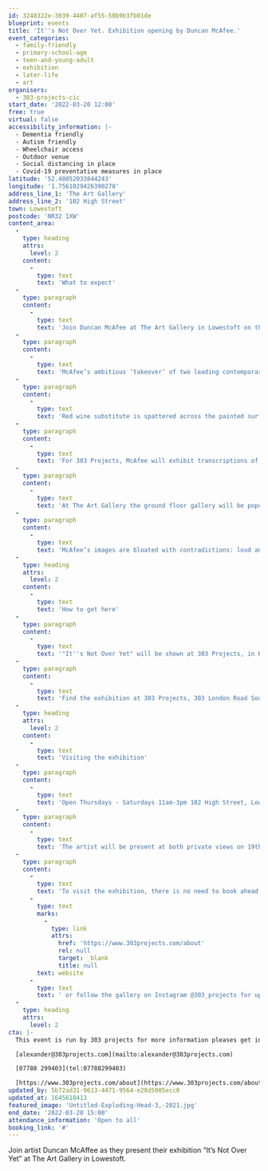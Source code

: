 ```yaml
---
id: 3248322e-3039-4407-af55-50b9b3fb01de
blueprint: events
title: 'It''s Not Over Yet. Exhibition opening by Duncan McAfee.'
event_categories:
  - family-friendly
  - primary-school-age
  - teen-and-young-adult
  - exhibition
  - later-life
  - art
organisers:
  - 303-projects-cic
start_date: '2022-03-20 12:00'
free: true
virtual: false
accessibility_information: |-
  - Dementia friendly 
  - Autism friendly
  - Wheelchair access
  - Outdoor venue 
  - Social distancing in place 
  - Covid-19 preventative measures in place
latitude: '52.48052033844243'
longitude: '1.7561029426390278'
address_line_1: 'The Art Gallery'
address_line_2: '102 High Street'
town: Lowestoft
postcode: 'NR32 1XW'
content_area:
  -
    type: heading
    attrs:
      level: 2
    content:
      -
        type: text
        text: 'What to expect'
  -
    type: paragraph
    content:
      -
        type: text
        text: 'Join Duncan McAfee at The Art Gallery in Lowestoft on the afternoon of Sunday 20th March as they present their new first double solo exhibition. '
  -
    type: paragraph
    content:
      -
        type: text
        text: 'McAfee’s ambitious ‘takeover’ of two leading contemporary art galleries in Lowestoft, will ask the public to travel between 303 Projects, in Kirkley, South Lowestoft, to The Art Gallery in the Historic Old High Street to the North of the town, to experience a comprehensive review of the artist’s recent return to painting which also coincides with his current placement on the prestigious Turps Banana Off-Site Programme.'
  -
    type: paragraph
    content:
      -
        type: text
        text: 'Red wine substitute is spattered across the painted surfaces suggesting transubstantiation, intoxication and cartoon violence. Reflecting the uncertainties of our times, the population of cartoonish characters the artist depicts seem manic from overexposure, dissolving in a double-take cacophony of contradictory styles and techniques. They appear constructed from the rubble of twentieth century painting, with elements of its major art historical movements stolen and deformed, forced together in eye-popping new combinations. '
  -
    type: paragraph
    content:
      -
        type: text
        text: 'For 303 Projects, McAfee will exhibit transcriptions of historical religious painting including a major new four metre wide re-imagining of Da Vinci’s Last Supper. '
  -
    type: paragraph
    content:
      -
        type: text
        text: 'At The Art Gallery the ground floor gallery will be populated by recent ‘Exploding Heads’ paintings, while on the first floor the focus will be recent small and large scale drawings.'
  -
    type: paragraph
    content:
      -
        type: text
        text: 'McAfee’s images are bloated with contradictions: loud and quiet, irreverent and sincere, humorous and grotesque, accidental and intentional, timid and boisterous, anxious yet joyous and celebratory.'
  -
    type: heading
    attrs:
      level: 2
    content:
      -
        type: text
        text: 'How to get here'
  -
    type: paragraph
    content:
      -
        type: text
        text: '"It''s Not Over Yet" will be shown at 303 Projects, in Kirkley, South Lowestoft and The Art Gallery in the Historic Old High Street to the North of the town'
  -
    type: paragraph
    content:
      -
        type: text
        text: 'Find the exhibition at 303 Projects, 303 London Road South, Lowestoft, NR33 0DX. Located a stone throw ''in land'' from Claremont Pier and Lowestoft South Beach, and a 15 minute walk from Lowestoft train station, south, into Kirkley.'
  -
    type: heading
    attrs:
      level: 2
    content:
      -
        type: text
        text: 'Visiting the exhibition'
  -
    type: paragraph
    content:
      -
        type: text
        text: 'Open Thursdays - Saturdays 11am-3pm 102 High Street, Lowestoft, NR32 1XW '
  -
    type: paragraph
    content:
      -
        type: text
        text: 'The artist will be present at both private views on 19th and 20th March.'
  -
    type: paragraph
    content:
      -
        type: text
        text: 'To visit the exhibition, there is no need to book ahead. Please see the '
      -
        type: text
        marks:
          -
            type: link
            attrs:
              href: 'https://www.303projects.com/about'
              rel: null
              target: _blank
              title: null
        text: website
      -
        type: text
        text: ' or follow the gallery on Instagram @303_projects for up to date information on exhibitions and events. '
  -
    type: heading
    attrs:
      level: 2
cta: |-
  This event is run by 303 projects for more information pleases get in touch via:

  [alexander@303projects.com](mailto:alexander@303projects.com)

  [07788 299403](tel:07788299403)

  [https://www.303projects.com/about](https://www.303projects.com/about)
updated_by: 5b72ad31-9613-4471-9564-e28d5005ecc0
updated_at: 1645618413
featured_image: 'Untitled-Exploding-Head-3,-2021.jpg'
end_date: '2022-03-20 15:00'
attendance_information: 'Open to all'
booking_link: '#'
---
```

Join artist Duncan McAffee as they present their exhibition “It’s Not Over Yet” at The Art Gallery in Lowestoft.